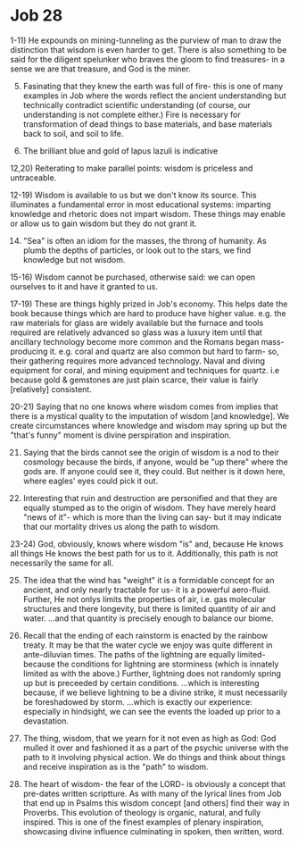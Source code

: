 # Job 28


1-11) He expounds on mining-tunneling as the purview of man to draw the distinction that wisdom is even harder to get.
      There is also something to be said for the diligent spelunker who braves the gloom to find treasures-
      in a sense we are that treasure, and God is the miner.


5) Fasinating that they knew the earth was full of fire-
   this is one of many examples in Job where the words reflect the ancient understanding but technically contradict scientific understanding (of course, our understanding is not complete either.)
   Fire is necessary for transformation of dead things to base materials, and base materials back to soil, and soil to life.

6) The brilliant blue and gold of lapus lazuli is indicative


12,20) Reiterating to make parallel points: wisdom is priceless and untraceable.


12-19) Wisdom is available to us but we don't know its source.
       This illuminates a fundamental error in most educational systems: imparting knowledge and rhetoric does not impart wisdom.
       These things may enable or allow us to gain wisdom but they do not grant it.

14) "Sea" is often an idiom for the masses, the throng of humanity.
    As plumb the depths of particles, or look out to the stars, we find knowledge but not wisdom.

15-16) Wisdom cannot be purchased, otherwise said: we can open ourselves to it and have it granted to us.

17-19) These are things highly prized in Job's economy.
       This helps date the book because things which are hard to produce have higher value.
       e.g. the raw materials for glass are widely available but the furnace and tools required are relatively advanced so glass was a luxury item until that ancillary technology become more common and the Romans began mass-producing it.
       e.g. coral and quartz are also common but hard to farm- so, their gathering requires more advanced technology.  Naval and diving equipment for coral, and mining equipment and techniques for quartz.
       i.e because gold & gemstones are just plain scarce, their value is fairly [relatively] consistent.


20-21) Saying that no one knows where wisdom comes from implies that there is a mystical quality to the imputation of wisdom [and knowledge].
       We create circumstances where knowledge and wisdom may spring up but the "that's funny" moment is divine perspiration and inspiration.

21) Saying that the birds cannot see the origin of wisdom is a nod to their cosmology because the birds, if anyone, would be "up there" where the gods are.
    If anyone could see it, they could.
    But neither is it down here, where eagles' eyes could pick it out.

22) Interesting that ruin and destruction are personified and that they are equally stumped as to the origin of wisdom.
    They have merely heard "news of it"- which is more than the living can say- but it may indicate that our mortality drives us along the path to wisdom.

23-24) God, obviously, knows where wisdom "is" and, because He knows all things He knows the best path for us to it.
       Additionally, this path is not necessarily the same for all.

25) The idea that the wind has "weight" it is a formidable concept for an ancient, and only nearly tractable for us- it is a powerful aero-fluid.
    Further, He not onlys limits the properties of air, i.e. gas molecular structures and there longevity, but there is limited quantity of air and water.
    ...and that quantity is precisely enough to balance our biome.

26) Recall that the ending of each rainstorm is enacted by the rainbow treaty.
    It may be that the water cycle we enjoy was quite different in ante-diluvian times.
    The paths of the lightning are equally limited- because the conditions for lightning are storminess (which is innately limited as with the above.)
    Further, lightning does not randomly spring up but is preceeded by certain conditions.
    ...which is interesting because, if we believe lightning to be a divine strike, it must necessarily be foreshadowed by storm.
    ...which is exactly our experience: especially in hindsight, we can see the events the loaded up prior to a devastation.

27) The thing, wisdom, that we yearn for it not even as high as God: God mulled it over and fashioned it as a part of the psychic universe with the path to it involving physical action.
    We do things and think about things and receive inspiration as is the "path" to wisdom.

28) The heart of wisdom- the fear of the LORD- is obviously a concept that pre-dates written scriptture.
    As with many of the lyrical lines from Job that end up in Psalms this wisdom concept [and others] find their way in Proverbs.
    This evolution of theology is organic, natural, and fully inspired.
    This is one of the finest examples of plenary inspiration, showcasing divine influence culminating in spoken, then written, word.
